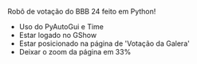 Robô de votação do BBB 24 feito em Python!
  - Uso do PyAutoGui e Time
  - Estar logado no GShow
  - Estar posicionado na página de 'Votação da Galera'
  - Deixar o zoom da página em 33%

